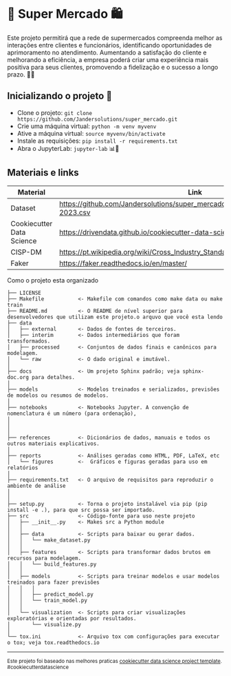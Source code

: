 # 🛒 Super Mercado 🛍️


Este projeto permitirá que a rede de supermercados compreenda melhor as interações entre clientes e funcionários, identificando oportunidades de aprimoramento no atendimento. Aumentando a satisfação do cliente e melhorando a eficiência, a empresa poderá criar uma experiência mais positiva para seus clientes, promovendo a fidelização e o sucesso a longo prazo. 🌟🤝

## Inicializando o projeto 🚀

- Clone o projeto: ```git clone https://github.com/Jandersolutions/super_mercado.git```
- Crie uma máquina virtual: ```python -m venv myvenv```
- Ative a máquina virtual: ```source myvenv/bin/activate```
- Instale as requisições: ```pip install -r requirements.txt```
- Abra o JupyterLab: ```jupyter-lab``` 📊🔬

Materiais e links
------------
| Material | Link |
|---------|------|
| Dataset | https://github.com/Jandersolutions/super_mercado/blob/main/data/raw/venda_07-2023.csv |
| Cookiecutter Data Science | https://drivendata.github.io/cookiecutter-data-science/ |
| CISP-DM | https://pt.wikipedia.org/wiki/Cross_Industry_Standard_Process_for_Data_Mining |
| Faker | https://faker.readthedocs.io/en/master/ |


Como o projeto esta organizado


    ├── LICENSE
    ├── Makefile           <- Makefile com comandos como make data ou make train
    ├── README.md          <- O README de nível superior para desenvolvedores que utilizam este projeto.o arquvo que você esta lendo
    ├── data
    │   ├── external       <- Dados de fontes de terceiros.
    │   ├── interim        <- Dados intermediários que foram transformados.
    │   ├── processed      <- Conjuntos de dados finais e canônicos para modelagem.
    │   └── raw            <- O dado original e imutável.
    │
    ├── docs               <- Um projeto Sphinx padrão; veja sphinx-doc.org para detalhes.
    │
    ├── models             <- Modelos treinados e serializados, previsões de modelos ou resumos de modelos.
    │
    ├── notebooks          <- Notebooks Jupyter. A convenção de nomenclatura é um número (para ordenação),
    │                         
    │                         
    │
    ├── references         <- Dicionários de dados, manuais e todos os outros materiais explicativos.
    │
    ├── reports            <- Análises geradas como HTML, PDF, LaTeX, etc
    │   └── figures        <-  Gráficos e figuras geradas para uso em relatórios
    │
    ├── requirements.txt   <- O arquivo de requisitos para reproduzir o ambiente de análise
    │                      
    │
    ├── setup.py           <- Torna o projeto instalável via pip (pip install -e .), para que src possa ser importado.
    ├── src                <- Código-fonte para uso neste projeto
    │   ├── __init__.py    <- Makes src a Python module
    │   │
    │   ├── data           <- Scripts para baixar ou gerar dados.
    │   │   └── make_dataset.py
    │   │
    │   ├── features       <- Scripts para transformar dados brutos em recursos para modelagem.
    │   │   └── build_features.py
    │   │
    │   ├── models         <- Scripts para treinar modelos e usar modelos treinados para fazer previsões
    │   │   │                
    │   │   ├── predict_model.py
    │   │   └── train_model.py
    │   │
    │   └── visualization  <- Scripts para criar visualizações exploratórias e orientadas por resultados.
    │       └── visualize.py
    │
    └── tox.ini            <- Arquivo tox com configurações para executar o tox; veja tox.readthedocs.io


--------

<p><small>Este projeto foi baseado nas melhores praticas <a target="_blank" href="https://drivendata.github.io/cookiecutter-data-science/">cookiecutter data science project template</a>. #cookiecutterdatascience</small></p>

